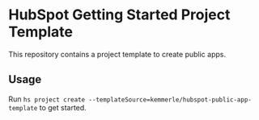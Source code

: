 # HubSpot Getting Started Project Template

This repository contains a project template to create public apps.

## Usage

Run `hs project create --templateSource=kemmerle/hubspot-public-app-template` to get started.
